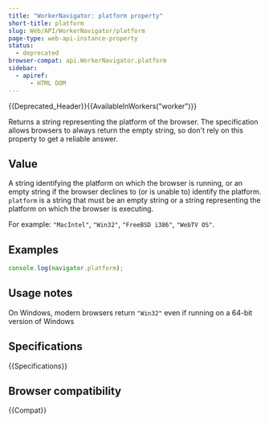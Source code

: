 ```yaml
---
title: "WorkerNavigator: platform property"
short-title: platform
slug: Web/API/WorkerNavigator/platform
page-type: web-api-instance-property
status:
  - deprecated
browser-compat: api.WorkerNavigator.platform
sidebar:
  - apiref:
      - HTML DOM
---
```


{{Deprecated_Header}}{{AvailableInWorkers("worker")}}

Returns a string representing the platform of the browser. The specification allows
browsers to always return the empty string, so don't rely on this property to get a
reliable answer.

## Value

A string identifying the platform on which the browser is running, or
an empty string if the browser declines to (or is unable to) identify the platform.
`platform` is a string that must be an empty string or a string representing
the platform on which the browser is executing.

For example: `"MacIntel"`, `"Win32"`, `"FreeBSD i386"`, `"WebTV OS"`.

## Examples

```js
console.log(navigator.platform);
```

## Usage notes

On Windows, modern browsers return `"Win32"` even if running on a 64-bit version of Windows

## Specifications

{{Specifications}}

## Browser compatibility

{{Compat}}
